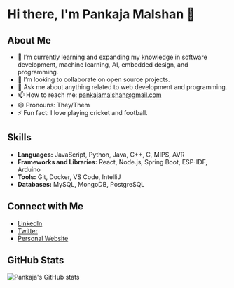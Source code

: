 # Hi there, I'm Pankaja Malshan 👋

## About Me
- 🌱 I’m currently learning and expanding my knowledge in software development, machine learning, AI, embedded design, and programming.
- 👯 I’m looking to collaborate on open source projects.
- 💬 Ask me about anything related to web development and programming.
- 📫 How to reach me: [pankajamalshan@gmail.com](mailto:pankajamalshan@gmail.com)
- 😄 Pronouns: They/Them
- ⚡ Fun fact: I love playing cricket and football.

## Skills
- **Languages:** JavaScript, Python, Java, C++, C, MIPS, AVR
- **Frameworks and Libraries:** React, Node.js, Spring Boot, ESP-IDF, Arduino
- **Tools:** Git, Docker, VS Code, IntelliJ
- **Databases:** MySQL, MongoDB, PostgreSQL

## Connect with Me
- [LinkedIn](https://www.linkedin.com/in/pankajamalshan/)
- [Twitter](https://twitter.com/pankajamalshan)
- [Personal Website](https://pankaja2328.github.io)

## GitHub Stats
![Pankaja's GitHub stats](https://github-readme-stats.vercel.app/api?username=pankaja2328&show_icons=true&theme=radical)
